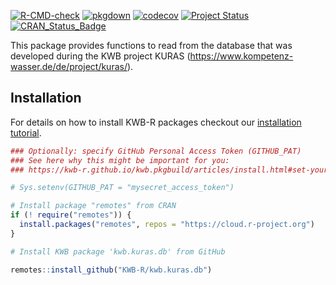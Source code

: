 [![R-CMD-check](https://github.com/KWB-R/kwb.kuras.db/workflows/R-CMD-check/badge.svg)](https://github.com/KWB-R/kwb.kuras.db/actions?query=workflow%3AR-CMD-check)
[![pkgdown](https://github.com/KWB-R/kwb.kuras.db/workflows/pkgdown/badge.svg)](https://github.com/KWB-R/kwb.kuras.db/actions?query=workflow%3Apkgdown)
[![codecov](https://codecov.io/github/KWB-R/kwb.kuras.db/branch/master/graphs/badge.svg)](https://codecov.io/github/KWB-R/kwb.kuras.db)
[![Project Status](https://img.shields.io/badge/lifecycle-experimental-orange.svg)](https://www.tidyverse.org/lifecycle/#experimental)
[![CRAN_Status_Badge](https://www.r-pkg.org/badges/version/kwb.kuras.db)]()

This package provides functions to read from
the database that was developed during the KWB project KURAS
(https://www.kompetenz-wasser.de/de/project/kuras/).

## Installation

For details on how to install KWB-R packages checkout our [installation tutorial](https://kwb-r.github.io/kwb.pkgbuild/articles/install.html).

```r
### Optionally: specify GitHub Personal Access Token (GITHUB_PAT)
### See here why this might be important for you:
### https://kwb-r.github.io/kwb.pkgbuild/articles/install.html#set-your-github_pat

# Sys.setenv(GITHUB_PAT = "mysecret_access_token")

# Install package "remotes" from CRAN
if (! require("remotes")) {
  install.packages("remotes", repos = "https://cloud.r-project.org")
}

# Install KWB package 'kwb.kuras.db' from GitHub

remotes::install_github("KWB-R/kwb.kuras.db")
```
